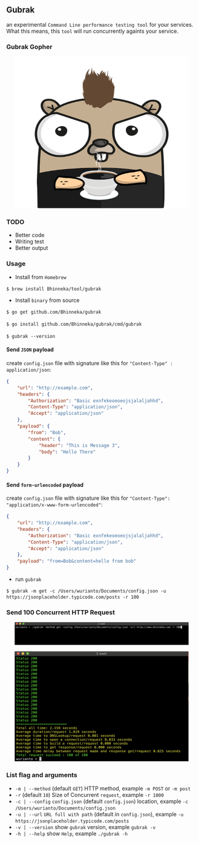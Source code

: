 ## Gubrak

an experimental `Command Line performance testing tool` for your services. What this means, this `tool` will run concurrently againts your service.

### Gubrak Gopher

<p align="center">
  <img width="460" height="400" src="./files/gubrak.png">
</p>

### TODO
- Better code
- Writing test
- Better output

### Usage

- Install from `Homebrew`
```shell
$ brew install Bhinneka/tool/gubrak
```

- Install `binary` from source
```shell
$ go get github.com/Bhinneka/gubrak

$ go install github.com/Bhinneka/gubrak/cmd/gubrak

$ gubrak --version
```

#### Send `JSON` payload
create `config.json` file with signature like this for `"Content-Type" : application/json`:
```json
{
    "url": "http://example.com",
    "headers": {
        "Authorization": "Basic exnfekeoeoeojsjalaljahhd",
        "Content-Type": "application/json",
        "Accept": "application/json"
    },
	"payload": {
		"from": "Bob",
		"content": {
			"header": "This is Message 3",
			"body": "Hello There"
		}
	}
}
```

#### Send `form-urlencoded` payload
create `config.json` file with signature like this for `"Content-Type":  "application/x-www-form-urlencoded"`:
```json
{
    "url": "http://example.com",
    "headers": {
        "Authorization": "Basic exnfekeoeoeojsjalaljahhd",
        "Content-Type": "application/json",
        "Accept": "application/json"
    },
	"payload": "from=Bob&content=hello from bob"
}
```

- run `gubrak`
```shell
$ gubrak -m get -c /Users/wurianto/Documents/config.json -u https://jsonplaceholder.typicode.com/posts -r 100
```

### Send 100 Concurrent HTTP Request  
<p align="center">
  <img width="460" height="60" src="./files/bhinneka_com.png">
</p>
<p align="center">
  <img width="460" height="290" src="./files/result.png">
</p>

### List flag and arguments
- `-m | --method` (default `GET`) HTTP method, example `-m POST` or `-m post`
- `-r` (default `10`) Size of Concurrent `request`, example `-r 1000`
- `-c | --config` `config.json` (default `config.json`) location, example `-c /Users/wurianto/Documents/config.json`
- `-u | --url` `URL full with path` (default in `config.json`), example `-u https://jsonplaceholder.typicode.com/posts`
- `-v | --version` show `gubrak` version, example `gubrak -v`
- `-h | --help` show `Help`, example `./gubrak -h`

##
